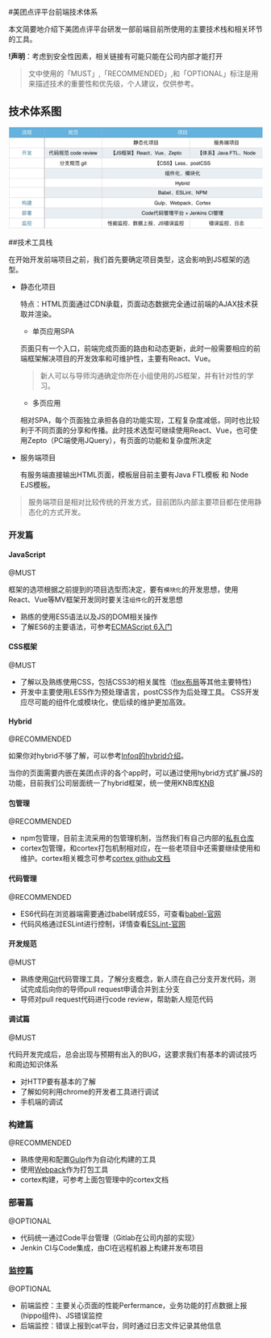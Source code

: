 #美团点评平台前端技术体系

本文简要地介绍下美团点评平台研发一部前端目前所使用的主要技术栈和相关环节的工具。

**!声明**：考虑到安全性因素，相关链接有可能只能在公司内部才能打开

> 文中使用的「MUST」,「RECOMMENDED」,和「OPTIONAL」标注是用来描述技术的重要性和优先级，个人建议，仅供参考。

## 技术体系图

![前端开发涉及的技术栈](architecture.png)

##技术工具栈

在开始开发前端项目之前，我们首先要确定项目类型，这会影响到JS框架的选型。

* 静态化项目

  特点：HTML页面通过CDN承载，页面动态数据完全通过前端的AJAX技术获取并渲染。
  
  * 单页应用SPA
  
  页面只有一个入口，前端完成页面的路由和动态更新，此时一般需要相应的前端框架解决项目的开发效率和可维护性，主要有React、Vue。
  
  > 新人可以与导师沟通确定你所在小组使用的JS框架，并有针对性的学习。
  
  * 多页应用
  
  相对SPA，每个页面独立承担各自的功能实现，工程复杂度减低，同时也比较利于不同页面的分享和传播。此时技术选型可继续使用React、Vue，也可使用Zepto（PC端使用JQuery），有页面的功能和复杂度所决定

* 服务端项目

  有服务端直接输出HTML页面，模板层目前主要有Java FTL模板 和 Node EJS模板。
  
> 服务端项目是相对比较传统的开发方式，目前团队内部主要项目都在使用静态化的方式开发。
  
### 开发篇

#### JavaScript

@MUST

框架的选项根据之前提到的项目选型而决定，要有`模块化`的开发思想，使用React、Vue等MV框架开发同时要关注`组件化`的开发思想
  
* 熟练的使用ES5语法以及JS的DOM相关操作
* 了解ES6的主要语法，可参考[ECMAScript 6入门](http://es6.ruanyifeng.com/)  
  
#### CSS框架

@MUST

* 了解以及熟练使用CSS，包括CSS3的相关属性（[flex布局](https://css-tricks.com/snippets/css/a-guide-to-flexbox/)等其他主要特性)
* 开发中主要使用LESS作为预处理语言，postCSS作为后处理工具。 CSS开发应尽可能的组件化或模块化，使后续的维护更加高效。


#### Hybrid

@RECOMMENDED

如果你对hybrid不够了解，可以参考[Infoq的hybrid介绍](http://www.infoq.com/cn/articles/hybrid-app-development-combat)。

当你的页面需要内嵌在美团点评的各个app时，可以通过使用hybrid方式扩展JS的功能，目前我们公司层面统一了hybrid框架，统一使用KNB库[KNB](http://docs.sankuai.com/doc/knb/knb-doc/api/)

#### 包管理

@RECOMMENDED

* npm包管理，目前主流采用的包管理机制，当然我们有自己内部的[私有仓库](http://npm.sankuai.com/)
* cortex包管理，和cortex打包机制相对应，在一些老项目中还需要继续使用和维护。cortex相关概念可参考[cortex github文档](http://book.ctx.io/zh-cn/index.html)

#### 代码管理

@RECOMMENDED

* ES6代码在浏览器端需要通过babel转成ES5，可查看[babel-官网](https://babeljs.io/)
* 代码风格通过ESLint进行控制，详情查看[ESLint-官网](http://eslint.org/)

#### 开发规范

@MUST

* 熟练使用[Git](https://git-scm.com/)代码管理工具，了解分支概念，新人须在自己分支开发代码，测试完成后向你的导师pull request申请合并到主分支
* 导师对pull request代码进行code review，帮助新人规范代码

#### 调试篇

@MUST

代码开发完成后，总会出现与预期有出入的BUG，这要求我们有基本的调试技巧和周边知识体系

* 对HTTP要有基本的了解
* 了解如何利用chrome的开发者工具进行调试
* 手机端的调试

### 构建篇

@RECOMMENDED

* 熟练使用和配置[Gulp](https://github.com/gulpjs/gulp/blob/master/docs/getting-started.md)作为自动化构建的工具
* 使用[Webpack](https://webpack.github.io/)作为打包工具
* cortex构建，可参考上面包管理中的cortex文档

### 部署篇

@OPTIONAL

* 代码统一通过Code平台管理（Gitlab在公司内部的实现）
* Jenkin CI与Code集成，由CI在远程机器上构建并发布项目

### 监控篇

@OPTIONAL

* 前端监控：主要关心页面的性能Perfermance，业务功能的打点数据上报(hippo组件)、JS错误监控
* 后端监控：错误上报到cat平台，同时通过日志文件记录其他信息